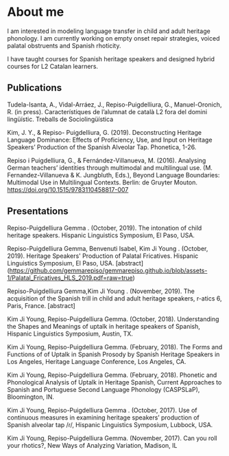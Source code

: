 

# About me

 I am interested in modeling language transfer in child and adult heritage phonology. I am currently working on empty onset repair strategies, voiced palatal obstruents and Spanish rhoticity.

I have taught courses for Spanish heritage speakers and designed hybrid courses for L2 Catalan learners.

## Publications

Tudela-Isanta, A., Vidal-Arráez, J., Repiso-Puigdelliura, G., Manuel-Oronich, R. (in press). Característiques de l’alumnat de català L2 fora del domini lingüístic. Treballs de Sociolingüística

Kim, J. Y., & Repiso- Puigdelliura, G. (2019). Deconstructing Heritage Language Dominance: Effects of Proficiency, Use, and Input on Heritage Speakers’ Production of the Spanish Alveolar Tap. Phonetica, 1-26. 

Repiso i Puigdelliura, G., & Fernández-Villanueva, M. (2016). Analysing German teachers’ identities through multimodal and multilingual use. (M. Fernandez-Villanueva & K. Jungbluth, Eds.), Beyond Language Boundaries: Multimodal Use in Multilingual Contexts. Berlin: de Gruyter Mouton. https://doi.org/10.1515/9783110458817-007

## Presentations

 Repiso-Puigdelliura Gemma . (October, 2019). The intonation of child heritage speakers. Hispanic Linguistics Symposium, El Paso, USA.

 Repiso-Puigdelliura Gemma, Benvenuti Isabel, Kim Ji Young . (October, 2019). Heritage Speakers' Production of Palatal Fricatives. Hispanic Linguistics Symposium, El Paso, USA. [abstract] (https://github.com/gemmarepiso/gemmarepiso.github.io/blob/assets-1/Palatal_Fricatives_HLS_2019.pdf=raw=true)

Repiso-Puigdelliura Gemma,Kim Ji Young . (November, 2019). The acquisition of the Spanish trill in child and adult heritage speakers, r-atics 6, Paris, France. [abstract]

Kim Ji Young, Repiso-Puigdelliura Gemma. (October, 2018). Understanding the Shapes and Meanings of uptalk in heritage speakers of Spanish, Hispanic Linguistics Symposium, Austin, TX.

Kim Ji Young, Repiso-Puigdelliura  Gemma. (February, 2018). The Forms and Functions of of Uptalk in Spanish Prosody by Spanish Heritage Speakers in Los Angeles, Heritage Language Conference, Los Angeles, CA.

Kim Ji Young, Repiso-Puigdelliura Gemma. (February, 2018). Phonetic and Phonological Analysis of Uptalk in Heritage Spanish, Current Approaches to Spanish and Portuguese Second Language Phonology (CASPSLaP), Bloomington, IN.


Kim Ji Young, Repiso-Puigdelliura Gemma . (October, 2017). Use of continuous measures in examining heritage speakers’ production of Spanish alveolar tap /ɾ/, Hispanic Linguistics Symposium, Lubbock, USA.

Kim Ji Young, Repiso-Puigdelliura Gemma.  (November, 2017). Can you roll your rhotics?, New Ways of Analyzing Variation, Madison, IL
